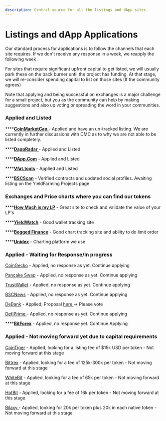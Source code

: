 ```yaml
---
description: Central source for all the listings and dApp sites.
---
```


# Listings and dApp Applications

Our standard process for applications is to follow the channels that each site requires. If we don't receive any response in a week, we reapply the following week .

For sites that require significant upfront capital to get listed, we will usually park these on the back burner until the project has funding. At that stage, we will re-consider spending capital to list on those sites \(If the community agrees\)

Note that applying and being successful on exchanges is a major challenge for a small project, but you as the community can help by making suggestions and also up voting or spreading the word in your communities. 

### Applied and Listed

\*\*\*\*[**CoinMarketCap** ](https://coinmarketcap.com/currencies/alchemist-defi-mist/)- Applied and have an un-tracked listing. We are currently in further discussions with CMC as to why we are not able to be listed completely. 

\*\*\*\*[**DappRadar** ](https://dappradar.com/binance-smart-chain/defi/alchemist-defi)- Applied and Listed 

\*\*\*\*[**DApp.Com**](https://www.dapp.com/app/alchemist-defi) - Applied and Listed

\*\*\*\*[**Vfat.tools**](https://vfat.tools/bsc/alchemist/)  - Applied and Listed

\*\*\*\*[**BSCScan**](https://bscscan.com/token/0x6f8fe12cc34398d15b7d5a5ba933e550da1d099f) - Verified contracts and updated social profiles. Awaiting listing on the YieldFarming Projects page

### Exchanges and Price charts where you can find our tokens

\*\*\*\*[**How Much is my LP**](https://howmuchismylp.com/) **-** Great site to check and validate the value of your LP's

\*\*\*\*[**YieldWatch**](https://www.yieldwatch.net/) - Good wallet tracking site

\*\*\*\*[**Bogged Finance**](https://bogtools.io/) - Good chart tracking site and ability to do limit order

\*\*\*\*[**Unidex**](https://unidexbeta.app/bscCharting?token=0x6f8FE12CC34398d15b7D5A5BA933E550DA1D099f) - Charting platform we use 

### Applied - Waiting for Response/In progress

[CoinGecko](https://www.coingecko.com/en) - Applied, no response as yet. Continue applying

[Pancake Swap](https://pancakeswap.finance/) -  Applied, no response as yet. Continue applying

[TrustWallet](https://trustwallet.com/) -  Applied, no response as yet. Continue applying

[BSCNews](https://www.bsc.news/) -  Applied, no response as yet. Continue applying

[DeBank](https://debank.com/) -  Applied, Proposal [here ](https://debank.com/vote/625)-&gt; Please vote

[DefiPrime ](https://defiprime.com/bsc) -  Applied, no response as yet. Continue applying

\*\*\*\*[**BitForex**](https://www.bitforex.com/) - Applied, no response yet. Continue Applying

### Applied - Not moving forward yet due to capital requirements

[CoinTiger](https://www.cointiger.com/en-us/) - Applied, looking for a listing fee of $15k USD per token - Not moving forward at this stage

[Bittrex](https://global.bittrex.com/) - Applied, looking for a fee of 125k-300k per token - Not moving forward at this stage

[WhiteBit](https://whitebit.com/)  -  Applied, looking for a fee of 65k per token - Not moving forward at this stage

[HotBit](https://www.hotbit.io/) -  Applied, looking for a fee of 16k per token - Not moving forward at this stage

[Bilaxy ](https://bilaxy.com/) - Applied, looking for 20k per token plus 20k in each native token - Not moving forward at this stage



